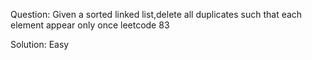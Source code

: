 Question:
    Given a sorted linked list,delete all duplicates such that each element appear only once
    leetcode 83

Solution:
    Easy

